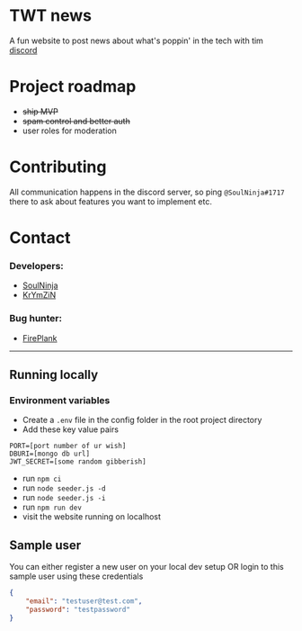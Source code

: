 # TWT news

A fun website to post news about what's poppin' in the tech with tim [discord](https://discord.gg/twt)

# Project roadmap

- ~~ship MVP~~
- ~~spam control and better auth~~
- user roles for moderation

# Contributing

All communication happens in the discord server, so ping `@SoulNinja#1717` there to ask about features you want to implement etc.

# Contact

### Developers:

- [SoulNinja](https://github.com/SoulNinja-dev)
- [KrYmZiN](https://github.com/Shiv-Patil)

### Bug hunter:
- [FirePlank](https://github.com/FirePlank)

---

## Running locally

### Environment variables

- Create a `.env` file in the config folder in the root project directory
- Add these key value pairs

```
PORT=[port number of ur wish]
DBURI=[mongo db url]
JWT_SECRET=[some random gibberish]
```

- run `npm ci`
- run `node seeder.js -d`
- run `node seeder.js -i`
- run `npm run dev`
- visit the website running on localhost

## Sample user

You can either register a new user on your local dev setup OR login to this sample user using these credentials

```json
{
	"email": "testuser@test.com",
	"password": "testpassword"
}
```
